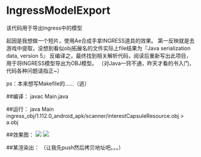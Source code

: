# IngressModelExport
该代码用于导出ingress中的模型

起因是我想做一个短片，使用Ae合成手拿INGRESS道具的效果。
第一反映就是去游戏中提取，没想到看似obj拓展名的文件实际上file结果为『Java serialization data, version 5』
反编译之，最终找到相关解析代码，阅读后重新写出此项目，用于将INGRESS模型导出为OBJ模型。
（对Java一窍不通，昨天才看的书入门，代码各种问题请指正~）

ps：本来想写Makefile的……（逃）

##编译：
javac Main.java

##运行：
java Main ingress_obj/1.112.0_android_apk/scanner/interestCapsuleResource.obj > a.obj

##效果图：
![](https://github.com/YJBeetle/ingress_obj_reader/raw/master/img/E948CD1C-4024-4F32-AB03-137156229EB5.png)
![](https://github.com/YJBeetle/ingress_obj_reader/raw/master/img/F1DA3AB1-2EEB-420C-BAFB-03A8A5EF653C.png)

##某渲染出：
（让我先push然后拷贝地址吧。。。）